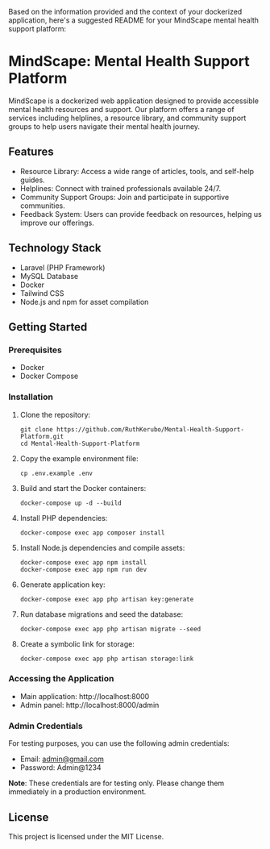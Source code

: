 Based on the information provided and the context of your dockerized application, here's a suggested README for your MindScape mental health support platform:

# MindScape: Mental Health Support Platform

MindScape is a dockerized web application designed to provide accessible mental health resources and support. Our platform offers a range of services including helplines, a resource library, and community support groups to help users navigate their mental health journey.

## Features

- Resource Library: Access a wide range of articles, tools, and self-help guides.
- Helplines: Connect with trained professionals available 24/7.
- Community Support Groups: Join and participate in supportive communities.
- Feedback System: Users can provide feedback on resources, helping us improve our offerings.

## Technology Stack

- Laravel (PHP Framework)
- MySQL Database
- Docker
- Tailwind CSS
- Node.js and npm for asset compilation

## Getting Started

### Prerequisites

- Docker
- Docker Compose

### Installation

1. Clone the repository:
   ```
   git clone https://github.com/RuthKerubo/Mental-Health-Support-Platform.git
   cd Mental-Health-Support-Platform
   ```

2. Copy the example environment file:
   ```
   cp .env.example .env
   ```

3. Build and start the Docker containers:
   ```
   docker-compose up -d --build
   ```

4. Install PHP dependencies:
   ```
   docker-compose exec app composer install
   ```

5. Install Node.js dependencies and compile assets:
   ```
   docker-compose exec app npm install
   docker-compose exec app npm run dev
   ```

6. Generate application key:
   ```
   docker-compose exec app php artisan key:generate
   ```

7. Run database migrations and seed the database:
   ```
   docker-compose exec app php artisan migrate --seed
   ```

8. Create a symbolic link for storage:
   ```
   docker-compose exec app php artisan storage:link
   ```

### Accessing the Application

- Main application: http://localhost:8000
- Admin panel: http://localhost:8000/admin

### Admin Credentials

For testing purposes, you can use the following admin credentials:

- Email: admin@gmail.com
- Password: Admin@1234

**Note**: These credentials are for testing only. Please change them immediately in a production environment.

## License

This project is licensed under the MIT License.


